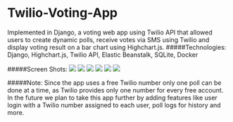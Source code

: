 Twilio-Voting-App
========
Implemented in Django, a voting web app using Twilio API that allowed users to create dynamic polls, receive votes via SMS using Twilio and display voting result on a bar chart using Highchart.js.
#####Technologies: 
Django, Highchart.js, Twilio API, Elastic Beanstalk, SQLite, Docker

#####Screen Shots:
![](https://github.com/srv89/Twilio-Voting-App/blob/master/images/1.png)
![](https://github.com/srv89/Twilio-Voting-App/blob/master/images/2.png)
![](https://github.com/srv89/Twilio-Voting-App/blob/master/images/3.png)
![](https://github.com/srv89/Twilio-Voting-App/blob/master/images/4.png)
![](https://github.com/srv89/Twilio-Voting-App/blob/master/images/5.png)
![](https://github.com/srv89/Twilio-Voting-App/blob/master/images/6.png)

#####Note:
Since the app uses a free Twilio number only one poll can be done at a time, as Twilio provides only one number for every free account. 
In the future we plan to take this app further by adding features like user login with a Twilio number assigned to each user, poll logs for history and more.
